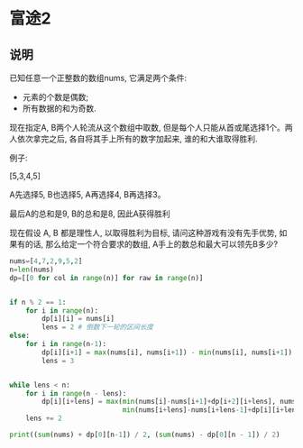 # 富途2

## 说明
已知任意一个正整数的数组nums, 它满足两个条件:
- 元素的个数是偶数;
- 所有数据的和为奇数.

现在指定A, B两个人轮流从这个数组中取数, 但是每个人只能从首或尾选择1个。两人依次拿完之后, 各自将其手上所有的数字加起来, 谁的和大谁取得胜利.

例子:

[5,3,4,5]

A先选择5, B也选择5, A再选择4, B再选择3。

最后A的总和是9, B的总和是8, 因此A获得胜利

现在假设 A, B 都是理性人, 以取得胜利为目标, 请问这种游戏有没有先手优势, 如果有的话, 那么给定一个符合要求的数组, A手上的数总和最大可以领先B多少?


```python
nums=[4,7,2,9,5,2]
n=len(nums)
dp=[[0 for col in range(n)] for raw in range(n)]


if n % 2 == 1:
    for i in range(n):
        dp[i][i] = nums[i]
        lens = 2 # 倒数下一轮的区间长度
else:
    for i in range(n-1):
        dp[i][i+1] = max(nums[i], nums[i+1]) - min(nums[i], nums[i+1])
        lens = 3


while lens < n:
    for i in range(n - lens):
        dp[i][i+lens] = max(min(nums[i]-nums[i+1]+dp[i+2][i+lens], nums[i]-nums[i+lens]+dp[i+1][i+lens-1]),
                            min(nums[i+lens]-nums[i+lens-1]+dp[i][i+lens-2], nums[i+lens]-nums[i]+dp[i+1][i+lens-1]))
    lens += 2

print((sum(nums) + dp[0][n-1]) / 2, (sum(nums) - dp[0][n - 1]) / 2)
```
